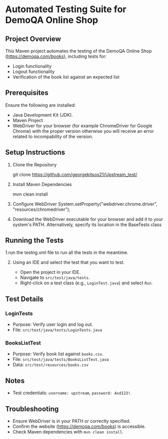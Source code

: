 # Automated Testing Suite for DemoQA Online Shop

## Project Overview

This Maven project automates the testing of the DemoQA Online Shop (https://demoqa.com/books), including tests for:
- Login functionality
- Logout functionality
- Verification of the book list against an expected list

## Prerequisites

Ensure the following are installed:
- Java Development Kit (JDK).
- Maven Project
- WebDriver for your browser (for example ChromeDriver for Google Chrome) with the proper version otherwise you will receive an error related to incompability of the version.


## Setup Instructions

1. Clone the Repository

    git clone <https://github.com/georgekitsos21/Upstream_test/>

2. Install Maven Dependencies

    mvn clean install

3. Configure WebDriver   System.setProperty("webdriver.chrome.driver", "resources/chromedriver");

4. Download the WebDriver executable for your browser and add it to your system's PATH. Alternatively, specify its location in the BaseTests class
    


## Running the Tests

1.run the testng.xml file to run all the tests in the meantime.

2. Using an IDE and select the test that you want to test.

    - Open the project in your IDE.
    - Navigate to `src/test/java/tests`.
    - Right-click on a test class (e.g., `LoginTest.java`) and select `Run`.

## Test Details

### LoginTests

- Purpose: Verify user login and log out.
- File: `src/test/java/tests/LoginTests.java`

### BooksListTest

- Purpose: Verify book list against `books.csv`.
- File: `src/test/java/tests/BooksListTest.java`
- Data: `src/test/resources/books.csv`

## Notes

- Test credentials: `username: upstream`, `password: Asd123!`.

## Troubleshooting

- Ensure WebDriver is in your PATH or correctly specified.
- Confirm the website (https://demoqa.com/books) is accessible.
- Check Maven dependencies with `mvn clean install`.
